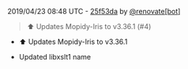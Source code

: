 2019/04/23 08:48 UTC - [25f53da](https://github.com/hassio-addons/addon-mopidy/commit/25f53da5a704ce7d1ffbdabd69c5d26a4b163956) by [@renovate[bot]](https://github.com/apps/renovate)
> :arrow_up: Updates Mopidy-Iris to v3.36.1 (#4)

* :arrow_up: Updates Mopidy-Iris to v3.36.1

* Updated libxslt1 name 

